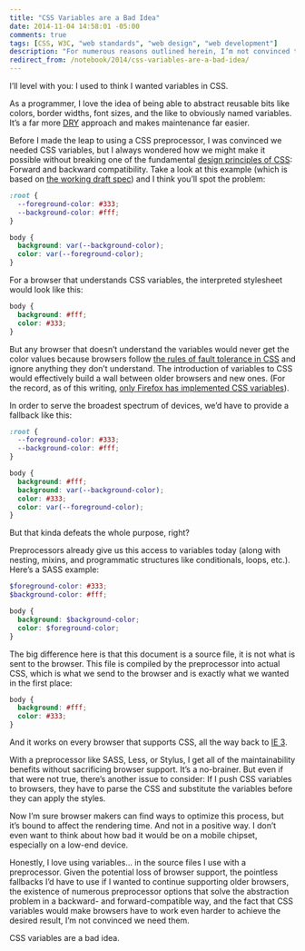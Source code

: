 ```yaml
---
title: "CSS Variables are a Bad Idea"
date: 2014-11-04 14:58:01 -05:00
comments: true
tags: [CSS, W3C, "web standards", "web design", "web development"]
description: "For numerous reasons outlined herein, I’m not convinced there’s an upside to CSS variables."
redirect_from: /notebook/2014/css-variables-are-a-bad-idea/
---
```


I’ll level with you: I used to think I wanted variables in CSS.

As a programmer, I love the idea of being able to abstract reusable bits like colors, border widths, font sizes, and the like to obviously named variables. It’s a far more [DRY](https://en.wikipedia.org/wiki/Don't_repeat_yourself) approach and makes maintenance far easier.

<!-- more -->

Before I made the leap to using a CSS preprocessor, I was convinced we needed CSS variables, but I always wondered how we might make it possible without breaking one of the fundamental [design principles of CSS](https://www.w3.org/TR/CSS21/intro.html#design-principles): Forward and backward compatibility. Take a look at this example (which is based on [the working draft spec](https://www.w3.org/TR/css-variables/)) and I think you’ll spot the problem:

```css
:root {
  --foreground-color: #333;
  --background-color: #fff;
}

body {
  background: var(--background-color);
  color: var(--foreground-color);
}
```

For a browser that understands CSS variables, the interpreted stylesheet would look like this:

```css
body {
  background: #fff;
  color: #333;
}
```

But any browser that doesn’t understand the variables would never get the color values because browsers follow [the rules of fault tolerance in CSS](https://www.w3.org/TR/CSS21/syndata.html#parsing-errors) and ignore anything they don’t understand. The introduction of variables to CSS would effectively build a wall between older browsers and new ones. (For the record, as of this writing, [only Firefox has implemented CSS variables](https://caniuse.com/#feat=css-variables)).

In order to serve the broadest spectrum of devices, we’d have to provide a fallback like this:

```css
:root {
  --foreground-color: #333;
  --background-color: #fff;
}

body {
  background: #fff;
  background: var(--background-color);
  color: #333;
  color: var(--foreground-color);
}
```

But that kinda defeats the whole purpose, right?

Preprocessors already give us this access to variables today (along with nesting, mixins, and programmatic structures like conditionals, loops, etc.). Here’s a SASS example:

```scss
$foreground-color: #333;
$background-color: #fff;

body {
  background: $background-color;
  color: $foreground-color;
}
```

The big difference here is that this document is a source file, it is not what is sent to the browser. This file is compiled by the preprocessor into actual CSS, which is what we send to the browser and is exactly what we wanted in the first place:

```css
body {
  background: #fff;
  color: #333;
}
```

And it works on every browser that supports CSS, all the way back to [IE 3](https://en.wikipedia.org/wiki/Cascading_Style_Sheets#Difficulty_with_adoption).

With a preprocessor like SASS, Less, or Stylus, I get all of the maintainability benefits without sacrificing browser support. It’s a no-brainer. But even if that were not true, there’s another issue to consider: If I push CSS variables to browsers, they have to parse the CSS and substitute the variables before they can apply the styles.

Now I’m sure browser makers can find ways to optimize this process, but it’s bound to affect the rendering time. And not in a positive way. I don’t even want to think about how bad it would be on a mobile chipset, especially on a low-end device.

Honestly, I love using variables… in the source files I use with a preprocessor. Given the potential loss of browser support, the pointless fallbacks I’d have to use if I wanted to continue supporting older browsers, the existence of numerous preprocessor options that solve the abstraction problem in a backward- and forward-compatible way, and the fact that CSS variables would make browsers have to work even harder to achieve the desired result, I’m not convinced we need them.

CSS variables are a bad idea.

